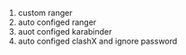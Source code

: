 1. custom ranger
1. auto configed ranger
1. auot configed karabinder
1. auto configed clashX and ignore password
